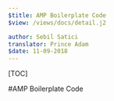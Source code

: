 ```yaml
---
$title: AMP Boilerplate Code
$view: /views/docs/detail.j2

author: Sebil Satici
translator: Prince Adam
$date: 11-09-2018
---
```


[TOC]

#AMP Boilerplate Code

